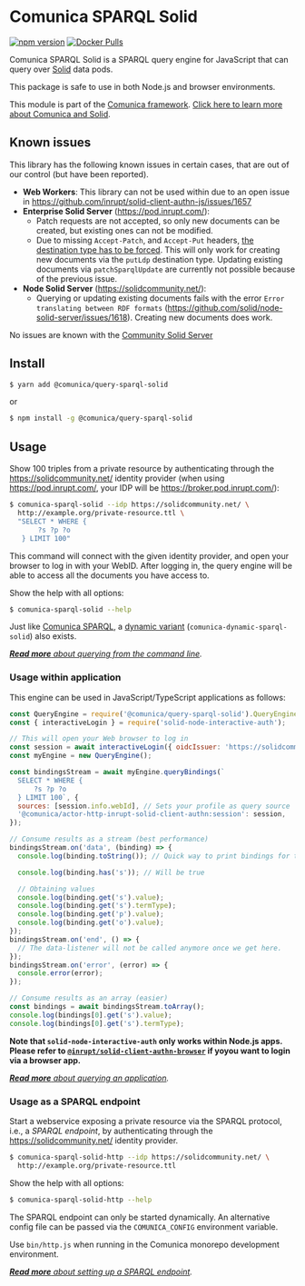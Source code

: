 # Comunica SPARQL Solid

[![npm version](https://badge.fury.io/js/%40comunica%2Fquery-sparql-solid.svg)](https://www.npmjs.com/package/@comunica/query-sparql-solid)
[![Docker Pulls](https://img.shields.io/docker/pulls/comunica/query-sparql-solid.svg)](https://hub.docker.com/r/comunica/query-sparql-solid/)

Comunica SPARQL Solid is a SPARQL query engine for JavaScript that can query over [Solid](https://solidproject.org/) data pods.

This package is safe to use in both Node.js and browser environments.

This module is part of the [Comunica framework](https://comunica.dev/).
[Click here to learn more about Comunica and Solid](https://comunica.dev/docs/query/advanced/solid/).

## Known issues

This library has the following known issues in certain cases, that are out of our control (but have been reported).

* **Web Workers**: This library can not be used within due to an open issue in https://github.com/inrupt/solid-client-authn-js/issues/1657
* **Enterprise Solid Server** (https://pod.inrupt.com/):
  * Patch requests are not accepted, so only new documents can be created, but existing ones can not be modified.
  * Due to missing `Accept-Patch`, and `Accept-Put` headers, [the destination type has to be forced](https://comunica.dev/docs/query/advanced/destination_types/). This will only work for creating new documents via the `putLdp` destination type. Updating existing documents via `patchSparqlUpdate` are currently not possible because of the previous issue. 
* **Node Solid Server** (https://solidcommunity.net/):
  * Querying or updating existing documents fails with the error `Error translating between RDF formats` (https://github.com/solid/node-solid-server/issues/1618). Creating new documents does work.

No issues are known with the [Community Solid Server](https://github.com/solid/community-server/)

## Install

```bash
$ yarn add @comunica/query-sparql-solid
```

or

```bash
$ npm install -g @comunica/query-sparql-solid
```

## Usage

Show 100 triples from a private resource
by authenticating through the https://solidcommunity.net/ identity provider (when using https://pod.inrupt.com/, your IDP will be https://broker.pod.inrupt.com/):

```bash
$ comunica-sparql-solid --idp https://solidcommunity.net/ \
  http://example.org/private-resource.ttl \
  "SELECT * WHERE {
       ?s ?p ?o
   } LIMIT 100"
```

This command will connect with the given identity provider,
and open your browser to log in with your WebID.
After logging in, the query engine will be able to access all the documents you have access to.

Show the help with all options:

```bash
$ comunica-sparql-solid --help
```

Just like [Comunica SPARQL](https://github.com/comunica/comunica/tree/master/packages/query-sparql),
a [dynamic variant](https://github.com/comunica/comunica/tree/master/packages/query-sparql#usage-from-the-command-line) (`comunica-dynamic-sparql-solid`) also exists.

_[**Read more** about querying from the command line](https://comunica.dev/docs/query/getting_started/query_cli/)._

### Usage within application

This engine can be used in JavaScript/TypeScript applications as follows:

```javascript
const QueryEngine = require('@comunica/query-sparql-solid').QueryEngine;
const { interactiveLogin } = require('solid-node-interactive-auth');

// This will open your Web browser to log in
const session = await interactiveLogin({ oidcIssuer: 'https://solidcommunity.net/' });
const myEngine = new QueryEngine();

const bindingsStream = await myEngine.queryBindings(`
  SELECT * WHERE {
      ?s ?p ?o
  } LIMIT 100`, {
  sources: [session.info.webId], // Sets your profile as query source
  '@comunica/actor-http-inrupt-solid-client-authn:session': session,
});

// Consume results as a stream (best performance)
bindingsStream.on('data', (binding) => {
  console.log(binding.toString()); // Quick way to print bindings for testing

  console.log(binding.has('s')); // Will be true

  // Obtaining values
  console.log(binding.get('s').value);
  console.log(binding.get('s').termType);
  console.log(binding.get('p').value);
  console.log(binding.get('o').value);
});
bindingsStream.on('end', () => {
  // The data-listener will not be called anymore once we get here.
});
bindingsStream.on('error', (error) => {
  console.error(error);
});

// Consume results as an array (easier)
const bindings = await bindingsStream.toArray();
console.log(bindings[0].get('s').value);
console.log(bindings[0].get('s').termType);
```

**Note that `solid-node-interactive-auth` only works within Node.js apps. Please refer to [`@inrupt/solid-client-authn-browser`](https://www.npmjs.com/package/@inrupt/solid-client-authn-browser) if yoyou want to login via a browser app.**

_[**Read more** about querying an application](https://comunica.dev/docs/query/getting_started/query_app/)._

### Usage as a SPARQL endpoint

Start a webservice exposing a private resource via the SPARQL protocol, i.e., a _SPARQL endpoint_,
by authenticating through the https://solidcommunity.net/ identity provider.

```bash
$ comunica-sparql-solid-http --idp https://solidcommunity.net/ \
  http://example.org/private-resource.ttl
```

Show the help with all options:

```bash
$ comunica-sparql-solid-http --help
```

The SPARQL endpoint can only be started dynamically.
An alternative config file can be passed via the `COMUNICA_CONFIG` environment variable.

Use `bin/http.js` when running in the Comunica monorepo development environment.

_[**Read more** about setting up a SPARQL endpoint](https://comunica.dev/docs/query/getting_started/setup_endpoint/)._
